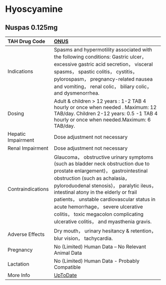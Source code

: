 # Hyoscyamine

## Nuspas 0.125mg

| TAH Drug Code      | [ONUS](https://www.tahsda.org.tw/drugs/hissearch.php?drug_code=ONUS)                                                                                                                                                                                                                                                                                                                                                  |
|:-------------------|:----------------------------------------------------------------------------------------------------------------------------------------------------------------------------------------------------------------------------------------------------------------------------------------------------------------------------------------------------------------------------------------------------------------------|
| Indications        | Spasms and hypermotility associated with the following conditions: Gastric ulcer， excessive gastric acid secretion， visceral spasms， spastic colitis， cystitis， pylorospasm， pregnancy-related nausea and vomiting， renal colic， biliary colic， and dysmenorrhea.                                                                                                                                            |
| Dosing             | Adult & children > 12 years : 1-2 TAB 4 hourly or once when needed . Maximum: 12 TAB/day. Children 2-12 years: 0.5 -1 TAB 4 hourly or once when needed.Maximum: 6 TAB/day.                                                                                                                                                                                                                                            |
| Hepatic Impairment | Dose adjustment not necessary                                                                                                                                                                                                                                                                                                                                                                                         |
| Renal Impairment   | Dose adjustment not necessary                                                                                                                                                                                                                                                                                                                                                                                         |
| Contraindications  | Glaucoma， obstructive urinary symptoms (such as bladder neck obstruction due to prostate enlargement)， gastrointestinal obstruction (such as achalasia， pyloroduodenal stenosis)， paralytic ileus， intestinal atony in the elderly or frail patients， unstable cardiovascular status in acute hemorrhage， severe ulcerative colitis， toxic megacolon complicating ulcerative colitis， and myasthenia gravis. |
| Adverse Effects    | Dry mouth， urinary hesitancy & retention， blur vision， tachycardia.                                                                                                                                                                                                                                                                                                                                                |
| Pregnancy          | No (Limited) Human Data – No Relevant Animal Data                                                                                                                                                                                                                                                                                                                                                                     |
| Lactation          | No (Limited) Human Data - Probably Compatible                                                                                                                                                                                                                                                                                                                                                                         |
| More Info          | [UpToDate](https://www.uptodate.com/contents/hyoscyamine-drug-information)                                                                                                                                                                                                                                                                                                                                            |

